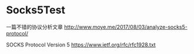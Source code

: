 # Socks5Test

一篇不错的协议分析文章
http://www.moye.me/2017/08/03/analyze-socks5-protocol/

SOCKS Protocol Version 5
https://www.ietf.org/rfc/rfc1928.txt
